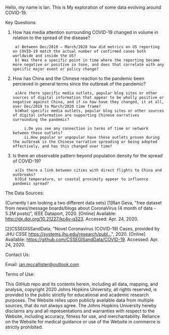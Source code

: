 Hello, my name is Ian. This is My exploration of some data evolving around COVID-19.

Key Questions:
1. How has media attention surrounding COVID-19 changed in volume in relation to the spread of the disease?

        a) Between Dec/2019 – March/2020 how did metrics on US reporting on COVID-19 match the actual number of confirmed cases both worldwide and inside the US?
        b) Was there a specific point in time where the reporting became more negative or positive in tone, and does that correlate with any specific major event or policy change?

2. How has China and the Chinese reaction to the pandemic been percieved in general terms since the outbreak of the pandemic?

        a)Are there specific media outlets, popular blog sites or other sources of digital information that appear to be wholly positive or negative against China, and if so how have they changed, it at all, over Dec/2019 to March/2020 time frame?
        b)What specific media outlets, popular blog sites or other sources of digital information are supporting Chinese narratives surrounding the pandemic?
        
            i.Do you see any connection in terms of time or network between these outlets?
            ii.How popular or unpopular have these outlets proven during the outbreak is the Chinese narrative spreading or being adopted effectively, and has this changed over time?

3. Is there an observable pattern beyond population density for the spread of COVID-19?

        a)Is there a link between cities with direct flights to China and outbreaks?
        b)Did temperature, or coastal proximity appear to influence pandemic spread?

The Data Sources:

(Currently I am looking a two different data sets)
[1]Ran Geva, "free dataset from news/message boards/blogs about CoronaVirus (4 month of data - 5.2M posts)", IEEE Dataport, 2020. [Online]    Available: http://dx.doi.org/10.21227/kc4v-q323. Accessed: Apr. 24, 2020.

[2]CSSEGISSandData, "Novel Coronavirus (COVID-19) Cases, provided by JHU CSSE https://systems.jhu.edu/research/publ…", 2020. [Online]
    Available: https://github.com/CSSEGISandData/COVID-19. Accessed: Apr. 24, 2020.

Contact Us:

Email: ian.mccallister@outlook.com

Terms of Use:

This GitHub repo and its contents herein, including all data, mapping, and analysis, copyright 2020 Johns Hopkins University, all rights reserved, is provided to the public strictly for educational and academic research purposes. The Website relies upon publicly available data from multiple sources, that do not always agree. The Johns Hopkins University hereby disclaims any and all representations and warranties with respect to the Website, including accuracy, fitness for use, and merchantability. Reliance on the Website for medical guidance or use of the Website in commerce is strictly prohibited.